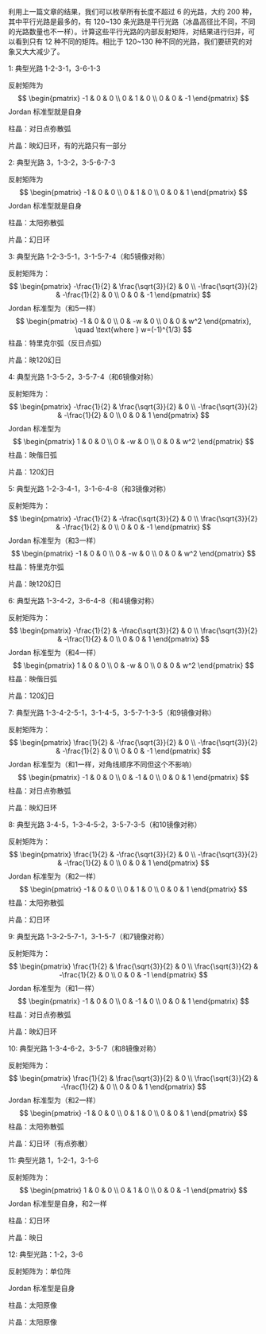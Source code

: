 利用上一篇文章的结果，我们可以枚举所有长度不超过 6 的光路，大约 200 种，其中平行光路是最多的，有 120~130 条光路是平行光路（冰晶高径比不同，不同的光路数量也不一样）。计算这些平行光路的内部反射矩阵，对结果进行归并，可以看到只有 12 种不同的矩阵。相比于 120~130 种不同的光路，我们要研究的对象又大大减少了。



1: 典型光路 1-2-3-1，3-6-1-3

反射矩阵为
$$
\begin{pmatrix}
-1 & 0 & 0 \\
0 & 1 & 0 \\
0 & 0 & -1
\end{pmatrix}
$$
Jordan 标准型就是自身

柱晶：对日点弥散弧

片晶：映幻日环，有的光路只有一部分



2: 典型光路 3，1-3-2，3-5-6-7-3

反射矩阵为
$$
\begin{pmatrix}
-1 & 0 & 0 \\
0 & 1 & 0 \\
0 & 0 & 1
\end{pmatrix}
$$
Jordan 标准型就是自身

柱晶：太阳弥散弧

片晶：幻日环



3: 典型光路 1-2-3-5-1，3-1-5-7-4（和5镜像对称）

反射矩阵为：
$$
\begin{pmatrix}
-\frac{1}{2} & \frac{\sqrt{3}}{2} & 0 \\
-\frac{\sqrt{3}}{2} & -\frac{1}{2} & 0 \\
0 & 0 & -1
\end{pmatrix}
$$
Jordan 标准型为（和5一样）
$$
\begin{pmatrix}
-1 & 0 & 0 \\
0 & -w & 0 \\
0 & 0 & w^2
\end{pmatrix}, \quad \text{where } w=(-1)^{1/3}
$$
柱晶：特里克尔弧（反日点弧）

片晶：映120幻日



4: 典型光路 1-3-5-2，3-5-7-4（和6镜像对称）

反射矩阵为：
$$
\begin{pmatrix}
-\frac{1}{2} & \frac{\sqrt{3}}{2} & 0 \\
-\frac{\sqrt{3}}{2} & -\frac{1}{2} & 0 \\
0 & 0 & 1
\end{pmatrix}
$$
Jordan 标准型为
$$
\begin{pmatrix}
1 & 0 & 0 \\
0 & -w & 0 \\
0 & 0 & w^2
\end{pmatrix}
$$
柱晶：映偕日弧

片晶：120幻日



5: 典型光路 1-2-3-4-1，3-1-6-4-8（和3镜像对称）

反射矩阵为：
$$
\begin{pmatrix}
-\frac{1}{2} & -\frac{\sqrt{3}}{2} & 0 \\
\frac{\sqrt{3}}{2} & -\frac{1}{2} & 0 \\
0 & 0 & -1
\end{pmatrix}
$$
Jordan 标准型为（和3一样）
$$
\begin{pmatrix}
-1 & 0 & 0 \\
0 & -w & 0 \\
0 & 0 & w^2
\end{pmatrix}
$$
柱晶：特里克尔弧

片晶：映120幻日



6: 典型光路 1-3-4-2，3-6-4-8（和4镜像对称）

反射矩阵为：
$$
\begin{pmatrix}
-\frac{1}{2} & -\frac{\sqrt{3}}{2} & 0 \\
\frac{\sqrt{3}}{2} & -\frac{1}{2} & 0 \\
0 & 0 & 1
\end{pmatrix}
$$
Jordan 标准型为（和4一样）
$$
\begin{pmatrix}
1 & 0 & 0 \\
0 & -w & 0 \\
0 & 0 & w^2
\end{pmatrix}
$$
柱晶：映偕日弧

片晶：120幻日



7: 典型光路 1-3-4-2-5-1，3-1-4-5，3-5-7-1-3-5（和9镜像对称）

反射矩阵为：
$$
\begin{pmatrix}
\frac{1}{2} & -\frac{\sqrt{3}}{2} & 0 \\
-\frac{\sqrt{3}}{2} & -\frac{1}{2} & 0 \\
0 & 0 & -1
\end{pmatrix}
$$
Jordan 标准型为（和1一样，对角线顺序不同但这个不影响）
$$
\begin{pmatrix}
-1 & 0 & 0 \\
0 & -1 & 0 \\
0 & 0 & 1
\end{pmatrix}
$$
柱晶：对日点弥散弧

片晶：映幻日环



8: 典型光路 3-4-5，1-3-4-5-2，3-5-7-3-5（和10镜像对称）

反射矩阵为：
$$
\begin{pmatrix}
\frac{1}{2} & -\frac{\sqrt{3}}{2} & 0 \\
-\frac{\sqrt{3}}{2} & -\frac{1}{2} & 0 \\
0 & 0 & 1
\end{pmatrix}
$$
Jordan 标准型为（和2一样）
$$
\begin{pmatrix}
-1 & 0 & 0 \\
0 & 1 & 0 \\
0 & 0 & 1
\end{pmatrix}
$$
柱晶：太阳弥散弧

片晶：幻日环



9: 典型光路 1-3-2-5-7-1，3-1-5-7（和7镜像对称）

反射矩阵为：
$$
\begin{pmatrix}
\frac{1}{2} & \frac{\sqrt{3}}{2} & 0 \\
\frac{\sqrt{3}}{2} & -\frac{1}{2} & 0 \\
0 & 0 & -1
\end{pmatrix}
$$
Jordan 标准型为（和1一样）
$$
\begin{pmatrix}
-1 & 0 & 0 \\
0 & -1 & 0 \\
0 & 0 & 1
\end{pmatrix}
$$
柱晶：对日点弥散弧

片晶：映幻日环



10: 典型光路 1-3-4-6-2，3-5-7（和8镜像对称）

反射矩阵为：
$$
\begin{pmatrix}
\frac{1}{2} & \frac{\sqrt{3}}{2} & 0 \\
\frac{\sqrt{3}}{2} & -\frac{1}{2} & 0 \\
0 & 0 & 1
\end{pmatrix}
$$
Jordan 标准型为（和2一样）
$$
\begin{pmatrix}
-1 & 0 & 0 \\
0 & 1 & 0 \\
0 & 0 & 1
\end{pmatrix}
$$
柱晶：太阳弥散弧

片晶：幻日环（有点弥散）



11: 典型光路 1，1-2-1，3-1-6

反射矩阵为：
$$
\begin{pmatrix}
1 & 0 & 0 \\
0 & 1 & 0 \\
0 & 0 & -1
\end{pmatrix}
$$
Jordan 标准型是自身，和2一样

柱晶：幻日环

片晶：映日



12: 典型光路：1-2，3-6

反射矩阵为：单位阵

Jordan 标准型是自身

柱晶：太阳原像

片晶：太阳原像